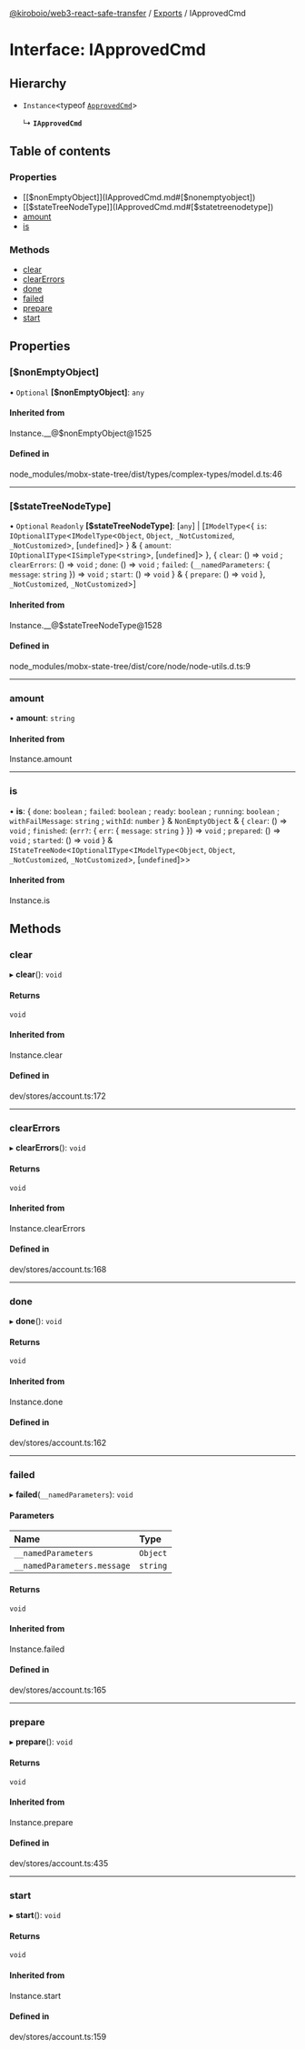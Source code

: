 [@kiroboio/web3-react-safe-transfer](../README.md) / [Exports](../modules.md) / IApprovedCmd

# Interface: IApprovedCmd

## Hierarchy

- `Instance`<typeof [`ApprovedCmd`](../modules.md#approvedcmd)\>

  ↳ **`IApprovedCmd`**

## Table of contents

### Properties

- [[$nonEmptyObject]](IApprovedCmd.md#[$nonemptyobject])
- [[$stateTreeNodeType]](IApprovedCmd.md#[$statetreenodetype])
- [amount](IApprovedCmd.md#amount)
- [is](IApprovedCmd.md#is)

### Methods

- [clear](IApprovedCmd.md#clear)
- [clearErrors](IApprovedCmd.md#clearerrors)
- [done](IApprovedCmd.md#done)
- [failed](IApprovedCmd.md#failed)
- [prepare](IApprovedCmd.md#prepare)
- [start](IApprovedCmd.md#start)

## Properties

### [$nonEmptyObject]

• `Optional` **[$nonEmptyObject]**: `any`

#### Inherited from

Instance.\_\_@$nonEmptyObject@1525

#### Defined in

node_modules/mobx-state-tree/dist/types/complex-types/model.d.ts:46

___

### [$stateTreeNodeType]

• `Optional` `Readonly` **[$stateTreeNodeType]**: [`any`] \| [`IModelType`<{ `is`: `IOptionalIType`<`IModelType`<`Object`, `Object`, `_NotCustomized`, `_NotCustomized`\>, [`undefined`]\>  } & { `amount`: `IOptionalIType`<`ISimpleType`<`string`\>, [`undefined`]\>  }, { `clear`: () => `void` ; `clearErrors`: () => `void` ; `done`: () => `void` ; `failed`: (`__namedParameters`: { `message`: `string`  }) => `void` ; `start`: () => `void`  } & { `prepare`: () => `void`  }, `_NotCustomized`, `_NotCustomized`\>]

#### Inherited from

Instance.\_\_@$stateTreeNodeType@1528

#### Defined in

node_modules/mobx-state-tree/dist/core/node/node-utils.d.ts:9

___

### amount

• **amount**: `string`

#### Inherited from

Instance.amount

___

### is

• **is**: { `done`: `boolean` ; `failed`: `boolean` ; `ready`: `boolean` ; `running`: `boolean` ; `withFailMessage`: `string` ; `withId`: `number`  } & `NonEmptyObject` & { `clear`: () => `void` ; `finished`: (`err?`: { `err`: { `message`: `string`  }  }) => `void` ; `prepared`: () => `void` ; `started`: () => `void`  } & `IStateTreeNode`<`IOptionalIType`<`IModelType`<`Object`, `Object`, `_NotCustomized`, `_NotCustomized`\>, [`undefined`]\>\>

#### Inherited from

Instance.is

## Methods

### clear

▸ **clear**(): `void`

#### Returns

`void`

#### Inherited from

Instance.clear

#### Defined in

dev/stores/account.ts:172

___

### clearErrors

▸ **clearErrors**(): `void`

#### Returns

`void`

#### Inherited from

Instance.clearErrors

#### Defined in

dev/stores/account.ts:168

___

### done

▸ **done**(): `void`

#### Returns

`void`

#### Inherited from

Instance.done

#### Defined in

dev/stores/account.ts:162

___

### failed

▸ **failed**(`__namedParameters`): `void`

#### Parameters

| Name | Type |
| :------ | :------ |
| `__namedParameters` | `Object` |
| `__namedParameters.message` | `string` |

#### Returns

`void`

#### Inherited from

Instance.failed

#### Defined in

dev/stores/account.ts:165

___

### prepare

▸ **prepare**(): `void`

#### Returns

`void`

#### Inherited from

Instance.prepare

#### Defined in

dev/stores/account.ts:435

___

### start

▸ **start**(): `void`

#### Returns

`void`

#### Inherited from

Instance.start

#### Defined in

dev/stores/account.ts:159
